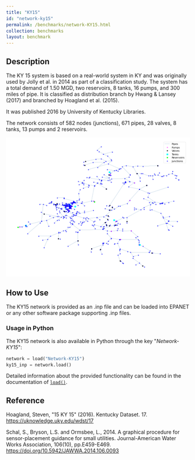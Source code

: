 ```yaml
---
title: "KY15"
id: "network-ky15"
permalink: /benchmarks/network-KY15.html
collection: benchmarks
layout: benchmark
---
```



## Description

The KY 15 system is based on a real-world system in KY and was originally used by Jolly et al. in 2014 as part of a
classification study. The system has a total demand of 1.50 MGD, two reservoirs, 8 tanks, 16 pumps, and 300 miles of
pipe. It is classified as distribution branch by Hwang & Lansey (2017) and branched by Hoagland et al. (2015).

It was published 2016 by University of Kentucky Libraries.

The network consists of 582 nodes (junctions), 671 pipes, 28 valves, 8 tanks, 13 pumps and 2 reservoirs.

<img src="../static/benchmarks/network-ky15/ky15_plot.png"/>

## How to Use

The KY15 network is provided as an .inp file and can be loaded into EPANET or any other software package
supporting .inp files.

### Usage in Python

The KY15 network is also available in Python through the key "*Network-KY15*":
```python
network = load("Network-KY15")
ky15_inp = network.load()
```

Detailed information about the provided functionality can be found in the documentation of
[`load()`](https://water-benchmark-hub.readthedocs.io/en/stable/water_benchmark_hub.networks.html#water_benchmark_hub.networks.networks.KY15.load).


## Reference

Hoagland, Steven, "15 KY 15" (2016). Kentucky Dataset. 17.
https://uknowledge.uky.edu/wdst/17

Schal, S., Bryson, L.S. and Ormsbee, L., 2014. A graphical procedure for sensor-placement guidance for small utilities.
Journal-American Water Works Association, 106(10), pp.E459-E469. https://doi.org/10.5942/JAWWA.2014.106.0093

